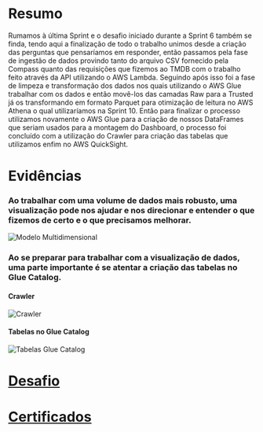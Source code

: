 # Resumo

Rumamos à última Sprint e o desafio iniciado durante a Sprint 6 também se finda, tendo aqui a finalização de todo o trabalho unimos desde a criação das perguntas que pensaríamos em responder, então passamos pela fase de ingestão de dados provindo tanto do arquivo CSV fornecido pela Compass quanto das requisições que fizemos ao TMDB com o trabalho feito através da API utilizando o AWS Lambda. Seguindo após isso foi a fase de limpeza e transformação dos dados nos quais utilizando o AWS Glue trabalhar com os dados e então movê-los das camadas Raw para a Trusted já os transformando em formato Parquet para otimização de leitura no AWS Athena o qual utilizaríamos na Sprint 10. 
Então para finalizar o processo utilizamos novamente o AWS Glue para a criação de nossos DataFrames que seriam usados para a montagem do Dashboard, o processo foi concluído com a utilização do Crawler para criação das tabelas que utilizamos enfim no AWS QuickSight.

# Evidências
### Ao trabalhar com uma volume de dados mais robusto, uma visualização pode nos ajudar e nos direcionar e entender o que fizemos de certo e o que precisamos melhorar.
![Modelo Multidimensional](Evidencias/modelo_filmesseries.png)

### Ao se preparar para trabalhar com a visualização de dados, uma parte importante é se atentar a criação das tabelas no Glue Catalog.
#### Crawler
![Crawler](Evidencias/crawler_criado.png)
#### Tabelas no Glue Catalog
![Tabelas Glue Catalog](Evidencias/tabelas_glue_catalog.png)

# __[Desafio](/Sprint_10/Desafio/)__

# __[Certificados](/Sprint_10/Certificados/)__
